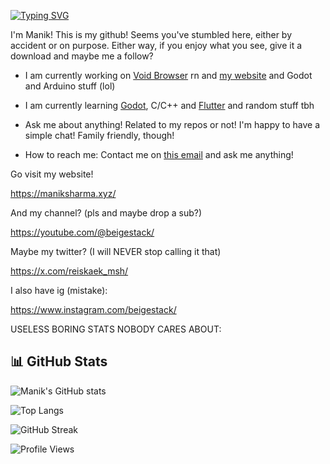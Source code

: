 [![Typing SVG](https://readme-typing-svg.demolab.com?font=Space+Mono&pause=1000&color=F2ECCE&width=435&lines=Use+Linux+its+BETTER)](https://git.io/typing-svg)


I'm Manik! This is my github! Seems you've stumbled here, either by accident or on purpose.
Either way, if you enjoy what you see, give it a download and maybe me a follow?

- I am currently working on <a href="https://github.com/beigestack/voidbrowser">Void Browser</a> rn and <a href="https://maniksharma.xyz">my website</a> and Godot and Arduino stuff (lol)

-  I am currently learning <a href="https://godotengine.org/">Godot</a>, C/C++ and <a href="https://flutter.dev/">Flutter</a> and random stuff tbh

-  Ask me about anything! Related to my repos or not! I'm happy to have a simple chat! Family friendly, though!

-  How to reach me: Contact me on <a href="mailto:m4.sh@tuta.io">this email</a> and ask me anything!

Go visit my website! 

https://maniksharma.xyz/

And my channel? (pls and maybe drop a sub?)

https://youtube.com/@beigestack/

Maybe my twitter? (I will NEVER stop calling it that)

https://x.com/reiskaek_msh/

I also have ig (mistake):

https://www.instagram.com/beigestack/

USELESS BORING STATS NOBODY CARES ABOUT:

## 📊 GitHub Stats
![Manik's GitHub stats](https://github-readme-stats.vercel.app/api?username=beigestack&show_icons=true&theme=gruvbox)

![Top Langs](https://github-readme-stats.vercel.app/api/top-langs/?username=beigestack&layout=compact&theme=gruvbox)

![GitHub Streak](https://streak-stats.demolab.com/?user=beigestack&theme=gruvbox)

![Profile Views](https://komarev.com/ghpvc/?username=beigestack&color=blueviolet)
